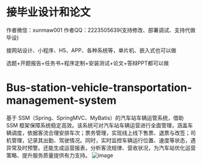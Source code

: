 # 接毕业设计和论文
作者微信：xunmaw001  作者QQ：2223505639(支持修改、部署调试、支持代做毕设)

接网站设计、小程序、H5、APP、各种系统等，单片机、嵌入式也可以做

选题+开题报告+任务书+程序定制+安装测试+论文+答辩PPT都可以做
# Bus-station-vehicle-transportation-management-system
基于 SSM（Spring、SpringMVC、MyBatis）的汽车站车辆运管系统，借助 SSM 框架保障系统稳定高效。该系统可对汽车站车辆运营进行全面管理，涵盖车辆调度，依据客流合理安排车次；票务管理，实现线上线下售票、退票与改签；司机管理，记录其出勤、驾驶情况。同时，实时监控车辆运行位置、速度等状态，遇异常及时预警。还能生成运营报表，分析客流规律、营收状况，为汽车站优化运营策略、提升服务质量提供有力支持。 
![image](https://github.com/user-attachments/assets/2ec86ba0-e295-42d6-a798-5c8881b9fe6e)
